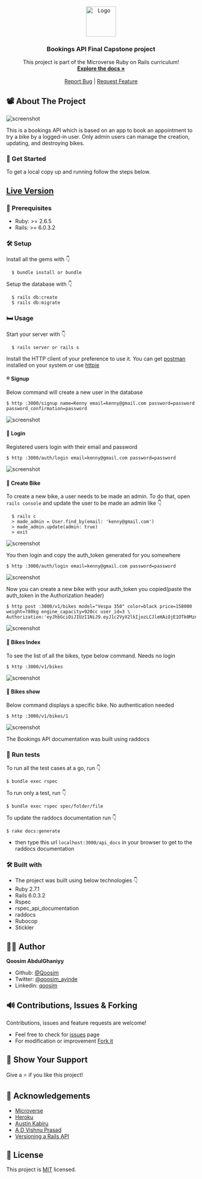 <!-- PROJECT LOGO -->
<br />
<p align="center">
  <a href="https://github.com/Qoosim/Bookings_API">
    <img src="https://raw.githubusercontent.com/euqueme/toy-app/master/app/assets/images/mLogo.png" alt="Logo" width="80" height="80">
  </a>

  <h3 align="center">Bookings API Final Capstone project</h3>

  <p align="center">
    This project is part of the Microverse Ruby on Rails curriculum!
    <br />
    <a href="https://github.com/Qoosim/Bookings_API"><strong>Explore the docs »</strong></a>
    <br />
    <br />
    <a href="https://github.com/Qoosim/Bookings_API/issues">Report Bug</a>
    |
    <a href="https://github.com/Bookings/Bookings_API/issues">Request Feature</a>
  </p>
</p>

<!-- About the Project -->
## 📽️ About The Project
![screenshot](app/assets/images/list_of_bikes.jpeg)

This is a bookings API which is based on an app to book an appointment to try a bike by a logged-in user. Only admin users can manage the creation, updating, and destroying bikes.

### 🥡 Get Started
To get a local copy up and running follow the steps below.
## [Live Version](https://bookings-bike-api.herokuapp.com/)

### 🔰 Prerequisites

- Ruby: >= 2.6.5
- Rails: >= 6.0.3.2

### 🛠️ Setup
Install all the gems with 👇
```
  $ bundle install or bundle
```
Setup the database with 👇
```
  $ rails db:create
  $ rails db:migrate
```

### 🛏️ Usage
Start your server with 👇
```
  $ rails server or rails s
```

Install the HTTP client of your preference to use it. You can get [postman](https://www.postman.com/) installed on your system or use [httpie](https://httpie.org/)

#### ®️ Signup

Below command will create a new user in the database

```
$ http :3000/signup name=Kenny email=kenny@gmail.com password=password password_confirmation=password
```
![screenshot](app/assets/images/signup.jpeg)

#### 📲 Login

Registered users login with their email and password

```
$ http :3000/auth/login email=kenny@gmail.com password=password
```
![screenshot](app/assets/images/login.jpeg)

#### 🔧 Create Bike
To create a new bike, a user needs to be made an admin. 
To do that, open ``` rails console ``` and update the user to be made an admin like 👇
```
  $ rails c
  > made_admin = User.find_by(email: 'kenny@gmail.com')
  > made_admin.update(admin: true)
  > exit
```
![screenshot](app/assets/images/admin.jpeg)

You then login and copy the auth_token generated for you somewhere

```
$ http :3000/auth/login email=kenny@gmail.com password=password
```
![screenshot](app/assets/images/logged_in_user.jpeg)

Now you can create a new bike with your auth_token you copied(paste the auth_token in the Authorization header)

```
$ http post :3000/v1/bikes model="Vespa 350" color=black price=158000 weight=780kg engine_capacity=920cc user_id=3 \
Authorization:'eyJhbGciOiJIUzI1NiJ9.eyJ1c2VyX2lkIjozLCJleHAiOjE1OTk0MzAwOTl9.qSmHFv4rZmAIyKNfulp6KXoBgMenNn71nPvstDcYtNY'
```

![screenshot](app/assets/images/new_bike.jpeg)

#### 📇 Bikes Index
To see the list of all the bikes, type below command. Needs no login
```
$ http :3000/v1/bikes
```

![screenshot](app/assets/images/available_bikes.jpeg)

#### 🚿 Bikes show
Below command displays a specific bike. No authentication needed

```
$ http :3000/v1/bikes/1
```

![screenshot](app/assets/images/show_bike.jpeg)

The Bookings API documentation was built using raddocs

### 🔬 Run tests
To run all the test cases at a go, run 👇
```
$ bundle exec rspec
```

To run only a test, run 👇
```
$ bundle exec rspec spec/folder/file
```

To update the raddocs documentation run 👇
```
$ rake docs:generate
```
- then type this url ```localhost:3000/api_docs``` in your browser to get to the raddocs documentation

### 🛠️ Built with
- The project was built using below technologies 👇
- Ruby 2.7.1
- Rails 6.0.3.2
- Rspec
- rspec_api_documentation
- raddocs
- Rubocop
- Stickler

## 👨‍💻 Author
**Qoosim AbdulGhaniyy**

- Github: [@Qoosim](https://github.com/Qoosim)
- Twitter: [@qoosim_ayinde](https://twitter.com/qoosim_ayinde)
- Linkedin: [qoosim](https://www.linkedin.com/in/qoosim)

## 🔊 Contributions, Issues & Forking
Contributions, issues and feature requests are welcome!
- Feel free to check for [issues](https://github.com/Qoosim/Bookings_API/issues) page
- For modification or improvement [Fork it](https://github.com/Qoosim/Bookings_API/fork)

## 🤝 Show Your Support

Give a ⭐️ if you like this project!

## 👏 Acknowledgements
- [Microverse](https://www.microverse.org/)
- [Heroku](https://dashboard.heroku.com/apps)
- [Austin Kabiru](https://scotch.io/tutorials/build-a-restful-json-api-with-rails-5-part-one)
- [A D Vishnu Prasad](https://advishnuprasad.com/blog/2016/02/07/api-docs-using-rspecs/)
- [Versioning a Rails API](https://chriskottom.com/blog/2017/04/versioning-a-rails-api/)

## 📝 License

This project is [MIT](https://opensource.org/licenses/MIT) licensed.
